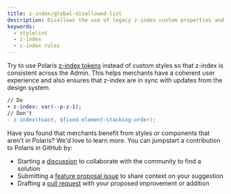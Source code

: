 ```yaml
---
title: z-index/global-disallowed-list
description: Disallows the use of legacy z-index custom properties and Sass mixin data
keywords:
  - stylelint
  - z-index
  - z-index rules
---
```


Try to use Polaris [z-index tokens](https://polaris.shopify.com/tokens/z-index) instead of custom styles so that z-index is consistent across the Admin. This helps merchants have a coherent user experience and also ensures that z-index are in sync with updates from the design system.

```diff
// Do
+ z-index: var(--p-z-1);
// Don't
- z-index(toast, $fixed-element-stacking-order);
```

Have you found that merchants benefit from styles or components that aren't in Polaris? We'd love to learn more. You can jumpstart a contribution to Polaris in GitHub by:

- Starting a [discussion](https://github.com/Shopify/polaris/discussions/6750) to collaborate with the community to find a solution
- Submitting a [feature proposal issue](https://github.com/Shopify/polaris/issues/new?assignees=&labels=Feature+request&template=FEATURE_REQUEST.md) to share context on your suggestion
- Drafting a [pull request](https://github.com/Shopify/polaris/pulls) with your proposed improvement or addition
